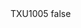 <?xml version="1.0" encoding="UTF-8"?>
<CustomMetadata xmlns="http://soap.sforce.com/2006/04/metadata">
    <label>TXU1005</label>
    <protected>false</protected>
</CustomMetadata>
